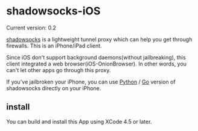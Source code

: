 shadowsocks-iOS
===========

Current version: 0.2

[shadowsocks](https://github.com/clowwindy/shadowsocks) is a lightweight tunnel proxy which can help you get through
 firewalls. This is an iPhone/iPad client.

Since iOS don't support background daemons(without jailbreaking), this client integrated a web browser(iOS-OnionBrowser).
In other words, you can't let other apps go through this proxy.

If you've jailbroken your iPhone, you can use [Python](https://github.com/clowwindy/shadowsocks) /
[Go](https://github.com/shadowsocks/shadowsocks-go) version of shadowsocks directly on your iPhone.

install
-----------

You can build and install this App using XCode 4.5 or later.
